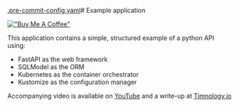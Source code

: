 [.pre-commit-config.yaml](../python-api/.pre-commit-config.yaml)# Example application

[!["Buy Me A Coffee"](https://www.buymeacoffee.com/assets/img/custom_images/orange_img.png)](https://buymeacoffee.com/timvancann)

This application contains a simple, structured example of a python API using:

- FastAPI as the web framework
- SQLModel as the ORM
- Kubernetes as the container orchestrator
- Kustomize as the configuration manager
 
Accompanying video is available on [YouTube]() and a write-up at [Timnology.io]()
